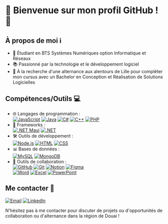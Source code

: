 # 👋 Bienvenue sur mon profil GitHub ! 🚀

## À propos de moi ℹ️

- 🔎 Étudiant en BTS Systèmes Numériques option Informatique et Réseaux
- 📚 Passionné par la technologie et le développement logiciel
- 🌱 À la recherche d'une alternance aux alentours de Lille pour compléter mon cursus avec un Bachelor en Conception et Réalisation de Solutions Logicielles

## Compétences/Outils 💻

- 🌐 Langages de programmation : <br/>
  [![JavaScript](https://img.shields.io/badge/JavaScript-%23F7DF1E.svg?&style=for-the-badge&logo=javascript&logoColor=black)](https://www.javascript.com/)
  [![Java](https://img.shields.io/badge/Java-%23ED8B00.svg?&style=for-the-badge&logo=java&logoColor=white)](https://www.java.com/)
  [![C#](https://img.shields.io/badge/C%23-%23239120.svg?&style=for-the-badge&logo=c-sharp&logoColor=white)](https://docs.microsoft.com/en-us/dotnet/csharp/)
  [![C++](https://img.shields.io/badge/C%2B%2B-%2300599C.svg?&style=for-the-badge&logo=c%2B%2B&logoColor=white)](https://isocpp.org/)
  [![PHP](https://img.shields.io/badge/PHP-%23777BB4.svg?&style=for-the-badge&logo=php&logoColor=white)](https://www.php.net/)
- 📝 Frameworks : <br/>
  [![.NET Maui](https://img.shields.io/badge/.NET%20Maui-%234D4D4D.svg?&style=for-the-badge&logo=.net&logoColor=white)](https://github.com/dotnet/maui)
  [![.NET](https://img.shields.io/badge/.NET-%23512BD4.svg?&style=for-the-badge&logo=.net&logoColor=white)](https://dotnet.microsoft.com/)
- 🛠️ Outils de développement : <br/>
  [![Node.js](https://img.shields.io/badge/Node.js-%23339933.svg?&style=for-the-badge&logo=node.js&logoColor=white)](https://nodejs.org/)
  [![HTML](https://img.shields.io/badge/HTML-%23E34F26.svg?&style=for-the-badge&logo=html5&logoColor=white)](https://developer.mozilla.org/en-US/docs/Web/HTML)
  [![CSS](https://img.shields.io/badge/CSS-%231572B6.svg?&style=for-the-badge&logo=css3&logoColor=white)](https://developer.mozilla.org/en-US/docs/Web/CSS)
- 📊 Bases de données : <br/>
  [![MySQL](https://img.shields.io/badge/MySQL-%234479A1.svg?&style=for-the-badge&logo=mysql&logoColor=white)](https://www.mysql.com/)
  [![MongoDB](https://img.shields.io/badge/MongoDB-%2347A248.svg?&style=for-the-badge&logo=mongodb&logoColor=white)](https://www.mongodb.com/)
- 🧩 Outils de collaboration : <br/>
  [![GitHub](https://img.shields.io/badge/GitHub-%2312100E.svg?&style=for-the-badge&logo=github&logoColor=white)](https://github.com/)
  [![Git](https://img.shields.io/badge/Git-%23F05032.svg?&style=for-the-badge&logo=git&logoColor=white)](https://git-scm.com/)
  [![Notion](https://img.shields.io/badge/Notion-%23000000.svg?&style=for-the-badge&logo=notion&logoColor=white)](https://www.notion.so/)
  [![Figma](https://img.shields.io/badge/Figma-%23F24E1E.svg?&style=for-the-badge&logo=figma&logoColor=white)](https://www.figma.com/) <br/>
  [![Word](https://img.shields.io/badge/Word-%230072C6.svg?&style=for-the-badge&logo=microsoft-word&logoColor=white)](https://www.microsoft.com/en-us/microsoft-365/word)
  [![Excel](https://img.shields.io/badge/Excel-%2371B23C.svg?&style=for-the-badge&logo=microsoft-excel&logoColor=white)](https://www.microsoft.com/en-us/microsoft-365/excel)
  [![PowerPoint](https://img.shields.io/badge/PowerPoint-%23DC5034.svg?&style=for-the-badge&logo=microsoft-powerpoint&logoColor=white)](https://www.microsoft.com/en-us/microsoft-365/powerpoint)
## Me contacter 📧

[![Email](https://img.shields.io/badge/Email-%23D14836.svg?&style=for-the-badge&logo=Gmail&logoColor=white)](goulois.lukas@gmail.com)
[![LinkedIn](https://img.shields.io/badge/LinkedIn-%230077B5.svg?&style=for-the-badge&logo=linkedin&logoColor=white)](https://www.linkedin.com/in/lukas-goulois/)

N'hésitez pas à me contacter pour discuter de projets ou d'opportunités de collaboration ou d'alternance dans la région de Douai !
